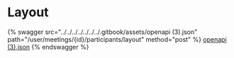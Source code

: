 # Layout

{% swagger src="../../../../../../../.gitbook/assets/openapi (3).json" path="/user/meetings/{id}/participants/layout" method="post" %}
[openapi (3).json](<../../../../../../../.gitbook/assets/openapi (3).json>)
{% endswagger %}
